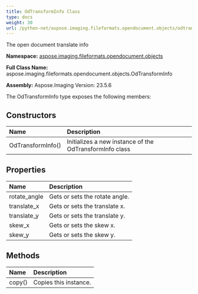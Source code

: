 ```yaml
---
title: OdTransformInfo Class
type: docs
weight: 30
url: /python-net/aspose.imaging.fileformats.opendocument.objects/odtransforminfo/
---
```


The open document translate info

**Namespace:** [aspose.imaging.fileformats.opendocument.objects](/imaging/python-net/aspose.imaging.fileformats.opendocument.objects/)

**Full Class Name:** aspose.imaging.fileformats.opendocument.objects.OdTransformInfo

**Assembly:**  Aspose.Imaging Version: 23.5.6

The OdTransformInfo type exposes the following members:
## **Constructors**
|**Name**|**Description**|
| :- | :- |
|OdTransformInfo()|Initializes a new instance of the OdTransformInfo class|
## **Properties**
|**Name**|**Description**|
| :- | :- |
|rotate_angle|Gets or sets the rotate angle.|
|translate_x|Gets or sets the translate x.|
|translate_y|Gets or sets the translate y.|
|skew_x|Gets or sets the skew x.|
|skew_y|Gets or sets the skew y.|
## **Methods**
|**Name**|**Description**|
| :- | :- |
|copy()|Copies this instance.|
